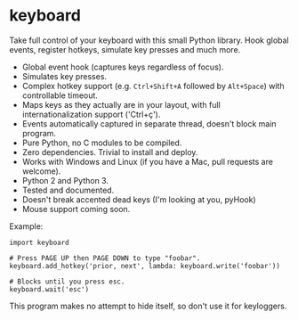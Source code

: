 keyboard
========

Take full control of your keyboard with this small Python library. Hook global events, register hotkeys, simulate key presses and much more.

- Global event hook (captures keys regardless of focus).
- Simulates key presses.
- Complex hotkey support (e.g. `Ctrl+Shift+A` followed by `Alt+Space`) with controllable timeout.
- Maps keys as they actually are in your layout, with full internationalization support ('Ctrl+ç').
- Events automatically captured in separate thread, doesn't block main program.
- Pure Python, no C modules to be compiled.
- Zero dependencies. Trivial to install and deploy.
- Works with Windows and Linux (if you have a Mac, pull requests are welcome).
- Python 2 and Python 3.
- Tested and documented.
- Doesn't break accented dead keys (I'm looking at you, pyHook)
- Mouse support coming soon.

Example:

```
import keyboard

# Press PAGE UP then PAGE DOWN to type "foobar".
keyboard.add_hotkey('prior, next', lambda: keyboard.write('foobar'))

# Blocks until you press esc.
keyboard.wait('esc')
```

This program makes no attempt to hide itself, so don't use it for keyloggers.
